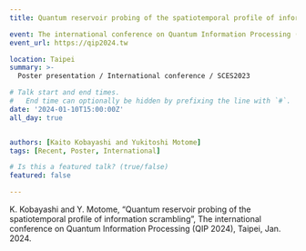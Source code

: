 ```yaml
---
title: Quantum reservoir probing of the spatiotemporal profile of information scrambling @ QIP

event: The international conference on Quantum Information Processing (QIP 2024)
event_url: https://qip2024.tw

location: Taipei
summary: >-
  Poster presentation / International conference / SCES2023

# Talk start and end times.
#   End time can optionally be hidden by prefixing the line with `#`.
date: '2024-01-10T15:00:00Z'
all_day: true


authors: [Kaito Kobayashi and Yukitoshi Motome]
tags: [Recent, Poster, International]

# Is this a featured talk? (true/false)
featured: false

---
```

K. Kobayashi and Y. Motome, “Quantum reservoir probing of the spatiotemporal profile of information scrambling”, The international conference on Quantum Information Processing (QIP 2024), Taipei, Jan. 2024.